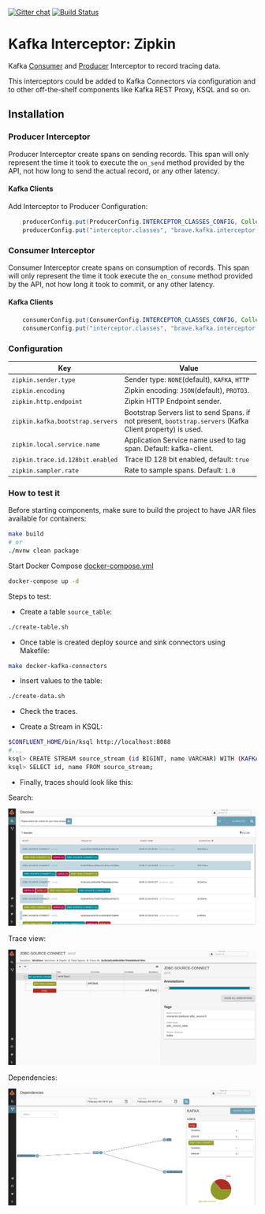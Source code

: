 [![Gitter chat](http://img.shields.io/badge/gitter-join%20chat%20%E2%86%92-brightgreen.svg)](https://gitter.im/openzipkin/zipkin)
[![Build Status](https://www.travis-ci.org/openzipkin-contrib/brave-kafka-interceptor.svg?branch=master)](https://www.travis-ci.org/openzipkin-contrib/brave-kafka-interceptor)

# Kafka Interceptor: Zipkin

Kafka [Consumer](https://kafka.apache.org/0100/javadoc/org/apache/kafka/clients/consumer/ConsumerInterceptor.html)
and
[Producer](https://kafka.apache.org/0100/javadoc/org/apache/kafka/clients/producer/ProducerInterceptor.html)
Interceptor to record tracing data.

This interceptors could be added to Kafka Connectors via configuration and to other off-the-shelf
components like Kafka REST Proxy, KSQL and so on.

## Installation

### Producer Interceptor

Producer Interceptor create spans on sending records. This span will only represent the time it took to
execute the `on_send` method provided by the API, not how long to send the actual record, or any other latency.

#### Kafka Clients

Add Interceptor to Producer Configuration:

```java
    producerConfig.put(ProducerConfig.INTERCEPTOR_CLASSES_CONFIG, Collections.singletonList(TracingProducerInterceptor.class));
    producerConfig.put("interceptor.classes", "brave.kafka.interceptor.TracingProducerInterceptor");
```
### Consumer Interceptor

Consumer Interceptor create spans on consumption of records. This span will only represent the time it took execute
the `on_consume` method provided by the API, not how long it took to commit, or any other latency.

#### Kafka Clients

```java
    consumerConfig.put(ConsumerConfig.INTERCEPTOR_CLASSES_CONFIG, Collections.singletonList(TracingConsumerInterceptor.class));
    consumerConfig.put("interceptor.classes", "brave.kafka.interceptor.TracingConsumerInterceptor");
```

### Configuration

| Key | Value |
|-----|-------|
| `zipkin.sender.type` | Sender type: `NONE`(default), `KAFKA`, `HTTP` |
| `zipkin.encoding` | Zipkin encoding: `JSON`(default), `PROTO3`. |
| `zipkin.http.endpoint` | Zipkin HTTP Endpoint sender. |
| `zipkin.kafka.bootstrap.servers` | Bootstrap Servers list to send Spans. if not present, `bootstrap.servers` (Kafka Client property) is used. |
| `zipkin.local.service.name` | Application Service name used to tag span. Default: kafka-client. |
| `zipkin.trace.id.128bit.enabled` | Trace ID 128 bit enabled, default: `true` |
| `zipkin.sampler.rate` | Rate to sample spans. Default: `1.0` |

### How to test it

Before starting components, make sure to build the project to have JAR files available for containers:

```bash
make build
# or
./mvnw clean package
```

Start Docker Compose [docker-compose.yml](docker-compose.yml)

```bash
docker-compose up -d
```

Steps to test:
* Create a table `source_table`:

```bash
./create-table.sh
```

* Once table is created deploy source and sink connectors using Makefile:

```bash
make docker-kafka-connectors
```

* Insert values to the table:

```bash
./create-data.sh
```
* Check the traces.

* Create a Stream in KSQL:

```bash
$CONFLUENT_HOME/bin/ksql http://localhost:8088
#...
ksql> CREATE STREAM source_stream (id BIGINT, name VARCHAR) WITH (KAFKA_TOPIC='jdbc_source_table', VALUE_FORMAT='JSON');
ksql> SELECT id, name FROM source_stream;
```

* Finally, traces should look like this:

Search:

![](docs/search.png)

Trace view:

![](docs/trace.png)

Dependencies:

![](docs/dependencies.png)
